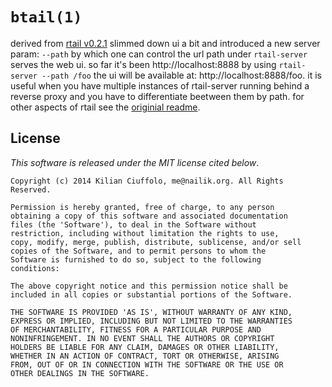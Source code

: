 # `btail(1)`
derived from [rtail v0.2.1](https://github.com/kilianc/rtail/releases/tag/v0.2.1)
slimmed down ui a bit and
introduced a new server param: `--path` by which one can control the url path under `rtail-server` serves the web ui.
so far it's been http://localhost:8888 by using `rtail-server --path /foo` the ui will be available at: http://localhost:8888/foo.
it is useful when you have multiple instances of rtail-server running behind a reverse proxy and you have to differentiate beetween them by path.
for other aspects of rtail see the [originial readme](https://github.com/kilianc/rtail/tree/v0.2.1).


## License

_This software is released under the MIT license cited below_.

    Copyright (c) 2014 Kilian Ciuffolo, me@nailik.org. All Rights Reserved.

    Permission is hereby granted, free of charge, to any person
    obtaining a copy of this software and associated documentation
    files (the 'Software'), to deal in the Software without
    restriction, including without limitation the rights to use,
    copy, modify, merge, publish, distribute, sublicense, and/or sell
    copies of the Software, and to permit persons to whom the
    Software is furnished to do so, subject to the following
    conditions:

    The above copyright notice and this permission notice shall be
    included in all copies or substantial portions of the Software.

    THE SOFTWARE IS PROVIDED 'AS IS', WITHOUT WARRANTY OF ANY KIND,
    EXPRESS OR IMPLIED, INCLUDING BUT NOT LIMITED TO THE WARRANTIES
    OF MERCHANTABILITY, FITNESS FOR A PARTICULAR PURPOSE AND
    NONINFRINGEMENT. IN NO EVENT SHALL THE AUTHORS OR COPYRIGHT
    HOLDERS BE LIABLE FOR ANY CLAIM, DAMAGES OR OTHER LIABILITY,
    WHETHER IN AN ACTION OF CONTRACT, TORT OR OTHERWISE, ARISING
    FROM, OUT OF OR IN CONNECTION WITH THE SOFTWARE OR THE USE OR
    OTHER DEALINGS IN THE SOFTWARE.
